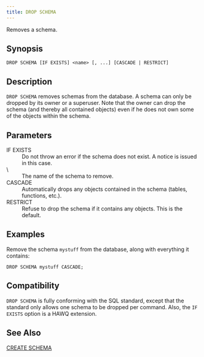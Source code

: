 ```yaml
---
title: DROP SCHEMA
---
```


<!--
Licensed to the Apache Software Foundation (ASF) under one
or more contributor license agreements.  See the NOTICE file
distributed with this work for additional information
regarding copyright ownership.  The ASF licenses this file
to you under the Apache License, Version 2.0 (the
"License"); you may not use this file except in compliance
with the License.  You may obtain a copy of the License at

  http://www.apache.org/licenses/LICENSE-2.0

Unless required by applicable law or agreed to in writing,
software distributed under the License is distributed on an
"AS IS" BASIS, WITHOUT WARRANTIES OR CONDITIONS OF ANY
KIND, either express or implied.  See the License for the
specific language governing permissions and limitations
under the License.
-->

Removes a schema.

## Synopsis<a id="topic1__section2"></a>

``` pre
DROP SCHEMA [IF EXISTS] <name> [, ...] [CASCADE | RESTRICT]
```

## Description<a id="topic1__section3"></a>

`DROP SCHEMA` removes schemas from the database. A schema can only be dropped by its owner or a superuser. Note that the owner can drop the schema (and thereby all contained objects) even if he does not own some of the objects within the schema.

## Parameters<a id="topic1__section4"></a>

<dt>IF EXISTS  </dt>
<dd>Do not throw an error if the schema does not exist. A notice is issued in this case.</dd>

<dt>\<name\>   </dt>
<dd>The name of the schema to remove.</dd>

<dt>CASCADE  </dt>
<dd>Automatically drops any objects contained in the schema (tables, functions, etc.).</dd>

<dt>RESTRICT  </dt>
<dd>Refuse to drop the schema if it contains any objects. This is the default.</dd>

## Examples<a id="topic1__section5"></a>

Remove the schema `mystuff` from the database, along with everything it contains:

``` pre
DROP SCHEMA mystuff CASCADE;
```

## Compatibility<a id="topic1__section6"></a>

`DROP SCHEMA` is fully conforming with the SQL standard, except that the standard only allows one schema to be dropped per command. Also, the `IF           EXISTS` option is a HAWQ extension.

## See Also<a id="topic1__section7"></a>

[CREATE SCHEMA](CREATE-SCHEMA/index.html)
